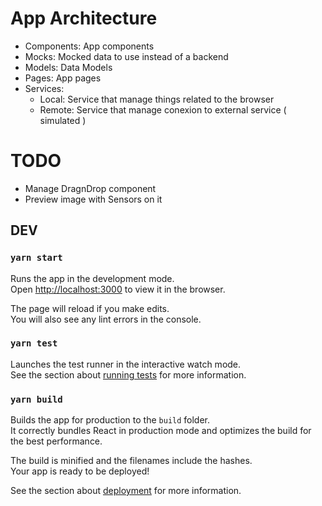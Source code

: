 # App Architecture

-   Components: App components
-   Mocks: Mocked data to use instead of a backend
-   Models: Data Models
-   Pages: App pages
-   Services:
    -   Local: Service that manage things related to the browser
    -   Remote: Service that manage conexion to external service ( simulated )

# TODO

-   Manage DragnDrop component
-   Preview image with Sensors on it

## DEV

### `yarn start`

Runs the app in the development mode.\
Open [http://localhost:3000](http://localhost:3000) to view it in the browser.

The page will reload if you make edits.\
You will also see any lint errors in the console.

### `yarn test`

Launches the test runner in the interactive watch mode.\
See the section about [running tests](https://facebook.github.io/create-react-app/docs/running-tests) for more information.

### `yarn build`

Builds the app for production to the `build` folder.\
It correctly bundles React in production mode and optimizes the build for the best performance.

The build is minified and the filenames include the hashes.\
Your app is ready to be deployed!

See the section about [deployment](https://facebook.github.io/create-react-app/docs/deployment) for more information.
